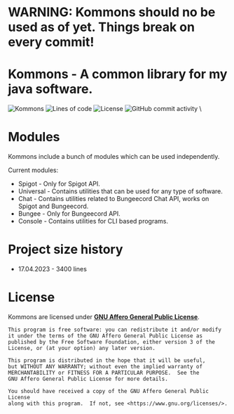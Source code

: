 # WARNING: Kommons should no be used as of yet. Things break on every commit!

# Kommons - A common library for my java software.
![Kommons](https://img.shields.io/badge/Kommons-Common%20library-%2316939e)
![Lines of code](https://img.shields.io/tokei/lines/github/KaspianDev/Kommons)
![License](https://img.shields.io/github/license/KaspianDev/Kommons)
![GitHub commit activity](https://img.shields.io/github/commit-activity/m/KaspianDev/Kommons) \

# Modules
Kommons include a bunch of modules which can be used independently.

Current modules:
 - Spigot - Only for Spigot API.
 - Universal - Contains utilities that can be used for any type of software.
 - Chat - Contains utilities related to Bungeecord Chat API, works on Spigot and Bungeecord.
 - Bungee - Only for Bungeecord API.
 - Console - Contains utilities for CLI based programs.

# Project size history
- 17.04.2023 - 3400 lines

# License
Kommons are licensed under [**GNU Affero General Public License**](LICENSE).

```
This program is free software: you can redistribute it and/or modify
it under the terms of the GNU Affero General Public License as
published by the Free Software Foundation, either version 3 of the
License, or (at your option) any later version.

This program is distributed in the hope that it will be useful,
but WITHOUT ANY WARRANTY; without even the implied warranty of
MERCHANTABILITY or FITNESS FOR A PARTICULAR PURPOSE.  See the
GNU Affero General Public License for more details.

You should have received a copy of the GNU Affero General Public License
along with this program.  If not, see <https://www.gnu.org/licenses/>.
```
